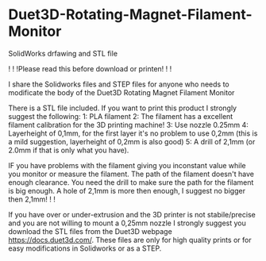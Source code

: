 # Duet3D-Rotating-Magnet-Filament-Monitor
SolidWorks drfawing and STL file


! ! !Please read this before download or printen! ! !

I share the Solidworks files and STEP files for anyone who needs to modificate the body of the Duet3D Rotating Magnet Filament Monitor

There is a STL file included. If you want to print this product I strongly suggest the following:
1: PLA filament
2: The filament has a excellent filament calibration for the 3D printing machine!
3: Use nozzle 0.25mm
4: Layerheight of 0,1mm, for the first layer it's no problem to use 0,2mm (this is a mild suggestion, layerheight of 0,2mm is also good)
5: A drill of 2,1mm (or 2.0mm if that is only what you have). 

IF you have problems with the filament giving you inconstant value while you monitor or measure the filament. The path of the filament doesn't have enough clearance. You need the drill to make sure the path for the filament is big enough. A hole of 2,1mm is more then enough, I suggest no bigger then 2,1mm! ! !

If you have over or under-extrusion and the 3D printer is not stabile/precise and you are not willing to mount a 0,25mm nozzle I strongly suggest you download the STL files from the Duet3D webpage https://docs.duet3d.com/. These files are only for high quality prints or for easy modifications in Solidworks or as a STEP.
